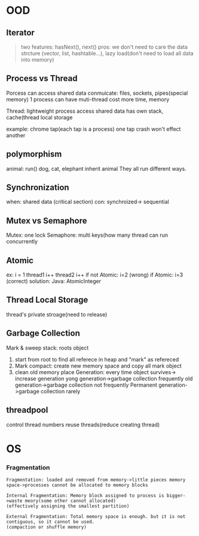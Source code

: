 # OOD

## Iterator
> two features: hasNext(), next()
> pros: we don't need to care the data strcture (vector, list, hashtable...), lazy load(don't need to load all data into memory)

## Process vs Thread

Porcess can access shared data
conmuicate: files, sockets, pipes(special memory)
1 process can have muti-thread
cost more time, memory

Thread: lightweight process
access shared data
has own stack, cache(thread local storage

example: chrome tap(each tap is a process)
one tap crash won't effect another

## polymorphism
animal: run()
dog, cat, elephant inherit animal
They all run different ways.

## Synchronization
when: shared data (critical section)
con: synchroized-> sequential

## Mutex vs Semaphore
Mutex: one lock
Semaphore: multi keys(how many thread can run concurrently

## Atomic
ex: 
i = 1
thread1 i++
thread2 i++
if not Atomic: i=2 (wrong)
if Atomic: i=3 (correct)
solution:
Java: AtomicInteger

## Thread Local Storage
thread's private stroage(need to release)

## Garbage Collection
Mark & sweep
stack: roots object
1. start from root to find all referece in heap and "mark" as refereced
2. Mark compact: create new memory space and copy all mark object
3. clean old memory place
Generation: every time object survives-> increase generation
yong generation->garbage collection frequently
old generation->garbage collection not frequently
Permanent generation->garbage collection rarely

## threadpool
control thread numbers
reuse threads(reduce creating thread)

# OS
### Fragmentation
```
Fragmentation: loaded and removed from memory->little pieces memory space->processes cannot be allocated to memory blocks

Internal Fragmentation: Memory block assigned to process is bigger->waste meory(some other cannot allocated)
(effectively assigning the smallest partition)

External Fragmentation: Total memory space is enough. but it is not contiguous, so it cannot be used.
(compaction or shuffle memory)
```
